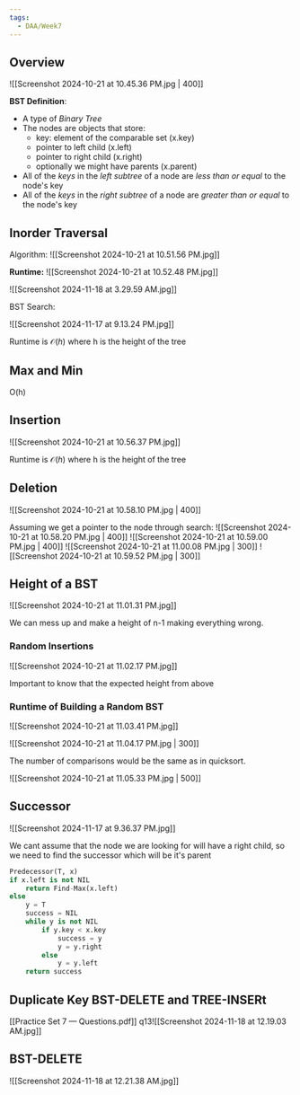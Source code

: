 ```yaml
---
tags:
  - DAA/Week7
---
```

## Overview 

![[Screenshot 2024-10-21 at 10.45.36 PM.jpg | 400]]

**BST Definition**:
- A type of *Binary Tree*
- The nodes are objects that store:
	- key: element of the comparable set (x.key)
	- pointer to left child (x.left)
	- pointer to right child (x.right)
	- optionally we might have parents (x.parent)
- All of the *keys* in the *left subtree* of a node are *less than or equal* to the node's key
- All of the *keys* in the *right subtree* of a node are *greater than or equal* to the node's key

## Inorder Traversal

Algorithm:
![[Screenshot 2024-10-21 at 10.51.56 PM.jpg]]

**Runtime:**
![[Screenshot 2024-10-21 at 10.52.48 PM.jpg]]

![[Screenshot 2024-11-18 at 3.29.59 AM.jpg]]

BST Search:

![[Screenshot 2024-11-17 at 9.13.24 PM.jpg]]

Runtime is $\mathcal{O}(h)$ where h is the height of the tree

## Max and Min

O(h) 

## Insertion

![[Screenshot 2024-10-21 at 10.56.37 PM.jpg]]

Runtime is $\mathcal{O}(h)$ where h is the height of the tree

## Deletion


![[Screenshot 2024-10-21 at 10.58.10 PM.jpg | 400]]

Assuming we get a pointer to the node through search:
![[Screenshot 2024-10-21 at 10.58.20 PM.jpg | 400]]
![[Screenshot 2024-10-21 at 10.59.00 PM.jpg | 400]]
 ![[Screenshot 2024-10-21 at 11.00.08 PM.jpg | 300]] ![[Screenshot 2024-10-21 at 10.59.52 PM.jpg | 300]]


## Height of a BST
 
 ![[Screenshot 2024-10-21 at 11.01.31 PM.jpg]]

We can mess up and make a height of n-1 making everything wrong.

### Random Insertions

![[Screenshot 2024-10-21 at 11.02.17 PM.jpg]]

Important to know that the expected height from above

### Runtime of Building a Random BST

![[Screenshot 2024-10-21 at 11.03.41 PM.jpg]]

![[Screenshot 2024-10-21 at 11.04.17 PM.jpg | 300]]

The number of comparisons would be the same as in quicksort.

![[Screenshot 2024-10-21 at 11.05.33 PM.jpg | 500]]

## Successor

![[Screenshot 2024-11-17 at 9.36.37 PM.jpg]]

We cant assume that the node we are looking for will have a right child, so we need to find the successor which will be it's parent

```python
Predecessor(T, x)
if x.left is not NIL
    return Find-Max(x.left)
else
    y = T
    success = NIL
    while y is not NIL
        if y.key < x.key
            success = y
            y = y.right
        else
            y = y.left
    return success
```

## Duplicate Key BST-DELETE and TREE-INSERt
[[Practice Set 7 — Questions.pdf]] q13![[Screenshot 2024-11-18 at 12.19.03 AM.jpg]]

## BST-DELETE
![[Screenshot 2024-11-18 at 12.21.38 AM.jpg]]